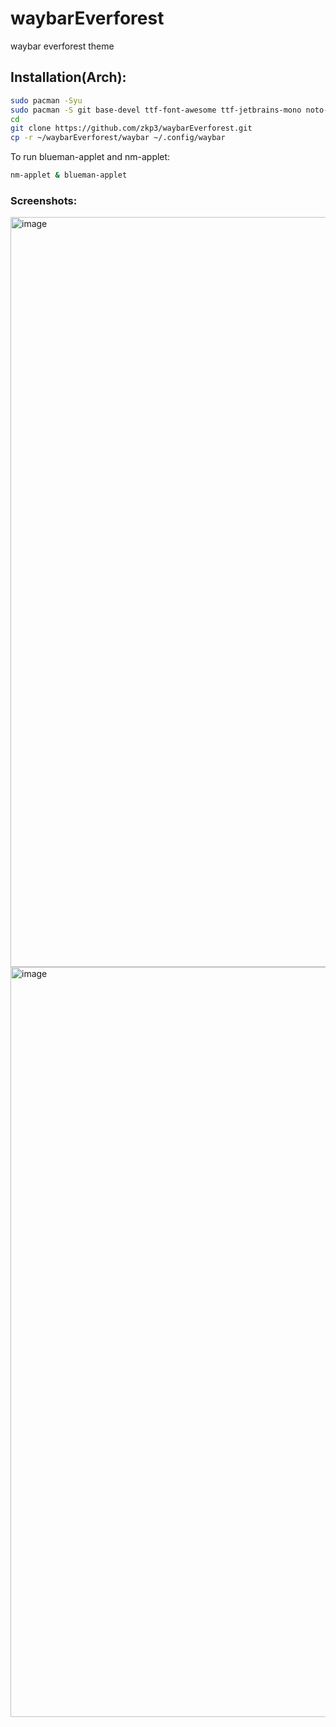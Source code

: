 # waybarEverforest
waybar everforest theme
## Installation(Arch):
```bash
sudo pacman -Syu
sudo pacman -S git base-devel ttf-font-awesome ttf-jetbrains-mono noto-fonts-emoji ttf-ubuntu-mono-nerd ttf-jetbrains-mono-nerd network-manager-applet blueman
cd
git clone https://github.com/zkp3/waybarEverforest.git
cp -r ~/waybarEverforest/waybar ~/.config/waybar
```
To run blueman-applet and nm-applet:
```bash
nm-applet & blueman-applet
```
### Screenshots:
<img width="1920" height="1200" alt="image" src="https://github.com/user-attachments/assets/feb077ed-ed71-42f0-9a1a-f1c24854693d" />
<img width="1920" height="1200" alt="image" src="https://github.com/user-attachments/assets/fd9c1a2c-d510-4a49-b47c-d3358070ee44" />

